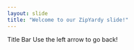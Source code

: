 ```yaml
---
layout: slide
title: "Welcome to our ZipYardy slide!"
---
```

Title Bar
Use the left arrow to go back!
